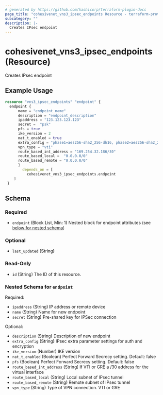 ```yaml
---
# generated by https://github.com/hashicorp/terraform-plugin-docs
page_title: "cohesivenet_vns3_ipsec_endpoints Resource - terraform-provider-cohesivenet"
subcategory: ""
description: |-
  Creates IPsec endpoint
---
```


# cohesivenet_vns3_ipsec_endpoints (Resource)

Creates IPsec endpoint

## Example Usage

```terraform
resource "vns3_ipsec_endpoints" "endpoint" {
  endpoint {
      name = "endpoint_name"
      description = "endpoint_description"
      ipaddress = "123.123.123.123"
      secret =  "psk"
      pfs = true 
      ike_version = 2
      nat_t_enabled = true 
      extra_config = "phase1=aes256-sha2_256-dh16, phase2=aes256-sha2_256-dh16"
      vpn_type = "vti"
      route_based_int_address = "169.254.32.186/30"
      route_based_local =  "0.0.0.0/0"
      route_based_remote = "0.0.0.0/0"
      }
        depends_on = [
          cohesivenet_vns3_ipsec_endpoints.endpoint
    ]
 }
```

<!-- schema generated by tfplugindocs -->
## Schema

### Required

- `endpoint` (Block List, Min: 1) Nested block for endpoint attributes (see [below for nested schema](#nestedblock--endpoint))

### Optional

- `last_updated` (String)

### Read-Only

- `id` (String) The ID of this resource.

<a id="nestedblock--endpoint"></a>
### Nested Schema for `endpoint`

Required:

- `ipaddress` (String) IP address or remote device
- `name` (String) Name for new endpoint
- `secret` (String) Pre-shared key for IPSec connection

Optional:

- `description` (String) Description of new endpoint
- `extra_config` (String) IPsec extra parameter settings for auth and encryption
- `ike_version` (Number) IKE version
- `nat_t_enabled` (Boolean) Perfect Forward Secrecy setting. Default: false
- `pfs` (Boolean) Perfect Forward Secrecy setting. Default: false
- `route_based_int_address` (String) If VTI or GRE a /30 address for the virtual interface
- `route_based_local` (String) Local subnet of IPsec tunnel
- `route_based_remote` (String) Remote subnet of IPsec tunnel
- `vpn_type` (String) Type of VPN connection. VTI or GRE


